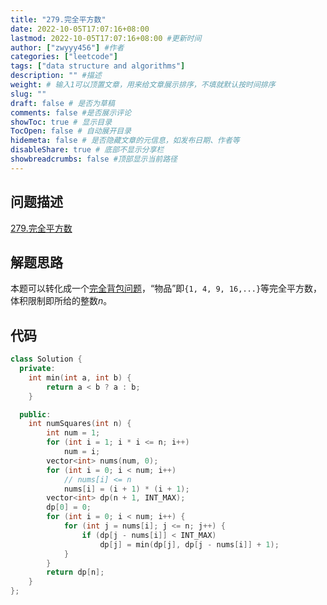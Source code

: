 ```yaml
---
title: "279.完全平方数"
date: 2022-10-05T17:07:16+08:00
lastmod: 2022-10-05T17:07:16+08:00 #更新时间
author: ["zwyyy456"] #作者
categories: ["leetcode"]
tags: ["data structure and algorithms"]
description: "" #描述
weight: # 输入1可以顶置文章，用来给文章展示排序，不填就默认按时间排序
slug: ""
draft: false # 是否为草稿
comments: false #是否展示评论
showToc: true # 显示目录
TocOpen: false # 自动展开目录
hidemeta: false # 是否隐藏文章的元信息，如发布日期、作者等
disableShare: true # 底部不显示分享栏
showbreadcrumbs: false #顶部显示当前路径
---
```

## 问题描述
[279.完全平方数](https://leetcode.cn/problems/perfect-squares/)

## 解题思路
本题可以转化成一个[完全背包问题](https://zwyyy456.vercel.app/zh/posts/tech/unbounded-knapsack-problem/)，“物品”即`{1, 4, 9, 16,...}`等完全平方数，体积限制即所给的整数$n$。

## 代码
```cpp
class Solution {
  private:
    int min(int a, int b) {
        return a < b ? a : b;
    }

  public:
    int numSquares(int n) {
        int num = 1;
        for (int i = 1; i * i <= n; i++)
            num = i;
        vector<int> nums(num, 0);
        for (int i = 0; i < num; i++)
            // nums[i] <= n
            nums[i] = (i + 1) * (i + 1);
        vector<int> dp(n + 1, INT_MAX);
        dp[0] = 0;
        for (int i = 0; i < num; i++) {
            for (int j = nums[i]; j <= n; j++) {
                if (dp[j - nums[i]] < INT_MAX)
                    dp[j] = min(dp[j], dp[j - nums[i]] + 1);
            }
        }
        return dp[n];
    }
};
```

